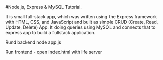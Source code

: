 #Node.js, Express & MySQL Tutorial.


It is small full-stack app, which was written using the Express framework with HTML, CSS, and JavaScript and built as simple CRUD (Create, Read, Update, Delete) App.
It doing queries using MySQL and connects that to express app to build a fullstack application.

Rund backend node app.js

Run frontend - open index.html with life server
